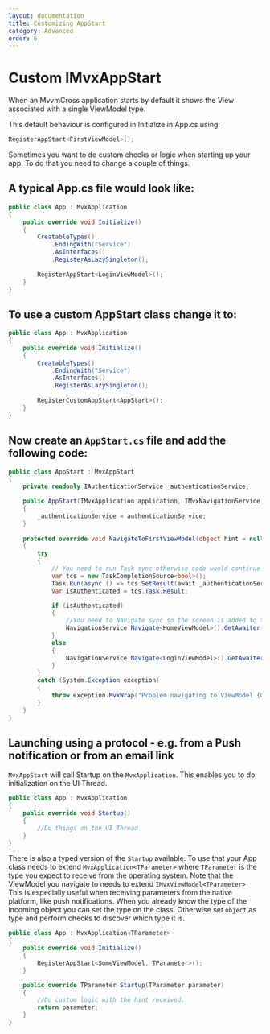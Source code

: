 ```yaml
---
layout: documentation
title: Customizing AppStart
category: Advanced
order: 6
---
```


# Custom IMvxAppStart

When an MvvmCross application starts by default it shows the View associated with a single ViewModel type.

This default behaviour is configured in Initialize in App.cs using:
```c#
RegisterAppStart<FirstViewModel>();
```

Sometimes you want to do custom checks or logic when starting up your app. To do that you need to change a couple of things.

## A typical App.cs file would look like:

```c#
public class App : MvxApplication
{
	public override void Initialize()
	{
		CreatableTypes()
			.EndingWith("Service")
			.AsInterfaces()
			.RegisterAsLazySingleton();
			
		RegisterAppStart<LoginViewModel>();
	}
}
```

## To use a custom AppStart class change it to:

```c#
public class App : MvxApplication
{
	public override void Initialize()
	{
		CreatableTypes()
			.EndingWith("Service")
			.AsInterfaces()
			.RegisterAsLazySingleton();
			
		RegisterCustomAppStart<AppStart>();
	}
}
```

## Now create an `AppStart.cs` file and add the following code:

```c#
public class AppStart : MvxAppStart
{
	private readonly IAuthenticationService _authenticationService;

	public AppStart(IMvxApplication application, IMvxNavigationService navigationService, IAuthenticationService authenticationService) : base(application, navigationService)
	{
		_authenticationService = authenticationService;
	}
	
	protected override void NavigateToFirstViewModel(object hint = null)
	{
		try
		{
			// You need to run Task sync otherwise code would continue before completing.
			var tcs = new TaskCompletionSource<bool>();
			Task.Run(async () => tcs.SetResult(await _authenticationService.IsAuthenticated()));
			var isAuthenticated = tcs.Task.Result;

			if (isAuthenticated)
			{
				//You need to Navigate sync so the screen is added to the root before continuing.
				NavigationService.Navigate<HomeViewModel>().GetAwaiter().GetResult();
			}
			else
			{
				NavigationService.Navigate<LoginViewModel>().GetAwaiter().GetResult();
			}
		}
		catch (System.Exception exception)
		{
			throw exception.MvxWrap("Problem navigating to ViewModel {0}", typeof(TViewModel).Name);
		}
	}
}
```

## Launching using a protocol - e.g. from a Push notification or from an email link

`MvxAppStart` will call Startup on the `MvxApplication`. This enables you to do initialization on the UI Thread.

```c#
public class App : MvxApplication
{
	public override void Startup()
	{
		//Do things on the UI Thread
	}
}
```

There is also a typed version of the `Startup` available. To use that your App class needs to extend `MvxApplication<TParameter>` where `TParameter` is the type you expect to receive from the operating system. Note that the ViewModel you navigate to needs to extend `IMvxViewModel<TParameter>`
This is especially useful when receiving parameters from the native platform, like push notifications. When you already know the type of the incoming object you can set the type on the class. Otherwise set `object` as type and perform checks to discover which type it is.

```c#
public class App : MvxApplication<TParameter>
{
	public override void Initialize()
	{
		RegisterAppStart<SomeViewModel, TParameter>();
	}

	public override TParameter Startup(TParameter parameter)
	{
		//Do custom logic with the hint received.
		return parameter;
	}
}
```
